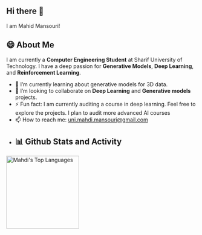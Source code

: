 ## Hi there 👋
I am Mahid Mansouri!

## 😄 About Me
I am currently a **Computer Engineering Student** at Sharif University of Technology. I have a deep passion for **Generative Models**, **Deep Learning**, and **Reinforcement Learning**.

- 🌱 I’m currently learning about generative models for 3D data.
- 👯 I’m looking to collaborate on **Deep Learning** and **Generative models** projects.
- ⚡ Fun fact: I am currently auditing a course in deep learning. Feel free to explore the projects. I plan to audit more advanced AI courses
- 📫 How to reach me: uni.mahdi.mansouri@gmail.com
- 
  <summary><h2>📊 Github Stats and Activity</h2></summary>
 <img alt="Mahdi's Top Languages" src="https://denvercoder1-github-readme-stats.vercel.app/api/top-langs/?username=Mahdi-Mansouri&langs_count=8&layout=compact&theme=react&hide_border=true&bg_color=1F222E&title_color=53F7CF&icon_color=53F7CF&hide=Jupyter%20Notebook,Roff" height="192px"/></a>
  <br/>

<!--
**Mahdi-Mansouri/Mahdi-Mansouri** is a ✨ _special_ ✨ repository because its `README.md` (this file) appears on your GitHub profile.

Here are some ideas to get you started:

- 🔭 I’m currently working on ...
- 🌱 I’m currently learning ...
- 👯 I’m looking to collaborate on ...
- 🤔 I’m looking for help with ...
- 💬 Ask me about ...
- 📫 How to reach me: ...
- 😄 Pronouns: ...
- ⚡ Fun fact: ...
-->
